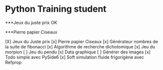 # Python Training student


***Jeux du juste prix
  OK

***Pierre papier Ciseaux



[X] Jeux du Juste prix
[x] Pierre papier Ciseaux
[x] Générateur nombres de la suite de fibonacci
[x] Algorithme de recherche dichotomique
[x] Jeu du morpion
[ ] Jeu du pendu
[x] Data graphique
[ ] Générer des images
[x] Todo simple avec PySide6
[x] Soft simulation fluide frigorigène avec Refprop
